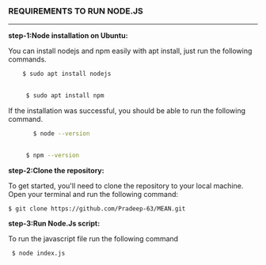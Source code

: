 
### REQUIREMENTS TO RUN NODE.JS
***

**step-1:Node installation on Ubuntu:**

  You can install nodejs and npm easily with apt install, just run the following commands.
  ```sh
      $ sudo apt install nodejs
    
   ``` 

 ```sh
      $ sudo apt install npm
``` 
   If the installation was successful, you should be able to run the following    command.

```sh
       $ node --version
    
   ``` 

 ```sh
      $ npm --version
``` 
    
 **step-2:Clone the repository:**

   To get started, you'll need to clone the repository to your local machine. Open your terminal and run the following command:

   ```bash
   $ git clone https://github.com/Pradeep-63/MEAN.git
 ```
**step-3:Run Node.Js script:**

   To run the  javascript file run the following command
  ```sh
   $ node index.js
   ```

